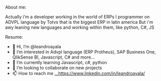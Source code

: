 About me:

Actually i'm a developer working in the world of ERPs
I programmer on ADVPL language by Totvs that is the biggest ERP in latin america
But i'm awy leaning new languages and working within them, like python, C#, JS

Resume:

- 👋 Hi, I’m @leandroayala
- 👀 I’m interested in Advpl language (ERP Protheus), SAP Business One, QlikSense BI, Javascript, C# and more...
- 🌱 I’m currently learning Javascript, c#, python
- 💞️ I’m looking to collaborate on new projects
- 📫 How to reach me [...](https://www.linkedin.com/in/leandroayala/)https://www.linkedin.com/in/leandroayala/
